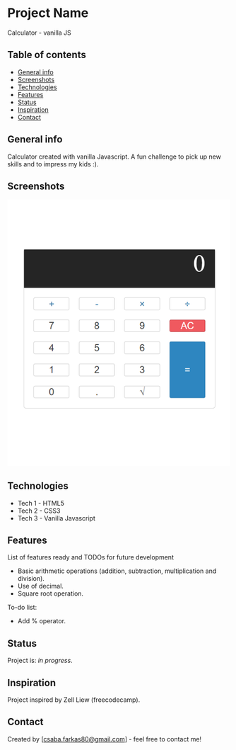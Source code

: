 # Project Name
Calculator - vanilla JS

## Table of contents
* [General info](#general-info)
* [Screenshots](#screenshots)
* [Technologies](#technologies)
* [Features](#features)
* [Status](#status)
* [Inspiration](#inspiration)
* [Contact](#contact)

## General info
Calculator created with vanilla Javascript. A fun challenge to pick up new skills and to impress my kids :).

## Screenshots
![Calculator](Calculator.png)

## Technologies
* Tech 1 - HTML5
* Tech 2 - CSS3
* Tech 3 - Vanilla Javascript

## Features
List of features ready and TODOs for future development
* Basic arithmetic operations (addition, subtraction, multiplication and division).
* Use of decimal.
* Square root operation.

To-do list:
* Add % operator.

## Status
Project is: _in progress_.

## Inspiration
Project inspired by Zell Liew (freecodecamp).

## Contact
Created by [csaba.farkas80@gmail.com] - feel free to contact me!
